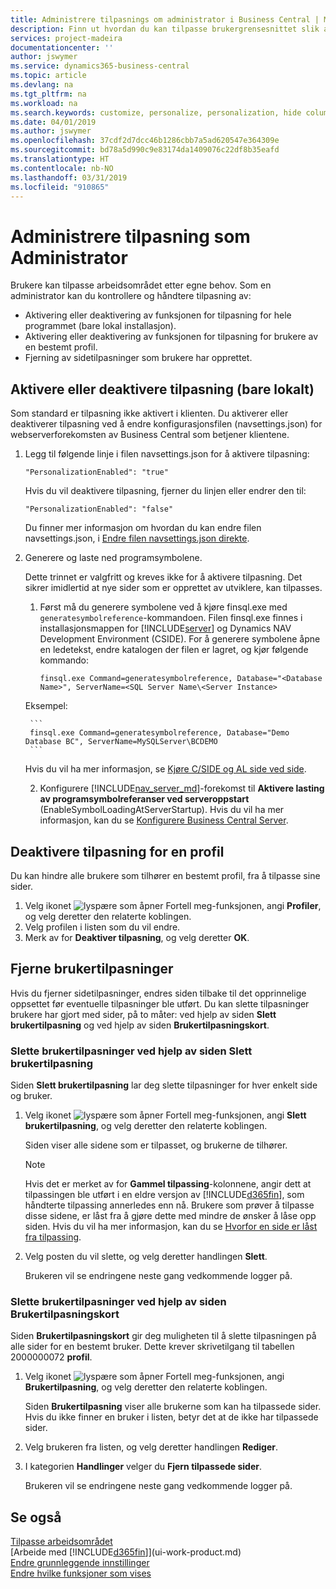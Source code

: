 ```yaml
---
title: Administrere tilpasnings om administrator i Business Central | Microsoft-dokumentasjon
description: Finn ut hvordan du kan tilpasse brukergrensesnittet slik at det passer til din arbeidsmåte.
services: project-madeira
documentationcenter: ''
author: jswymer
ms.service: dynamics365-business-central
ms.topic: article
ms.devlang: na
ms.tgt_pltfrm: na
ms.workload: na
ms.search.keywords: customize, personalize, personalization, hide columns, remove fields, move fields
ms.date: 04/01/2019
ms.author: jswymer
ms.openlocfilehash: 37cdf2d7dcc46b1286cbb7a5ad620547e364309e
ms.sourcegitcommit: bd78a5d990c9e83174da1409076c22df8b35eafd
ms.translationtype: HT
ms.contentlocale: nb-NO
ms.lasthandoff: 03/31/2019
ms.locfileid: "910865"
---
```

# <a name="managing-personalization-as-an-administrator"></a>Administrere tilpasning som Administrator

 Brukere kan tilpasse arbeidsområdet etter egne behov. Som en administrator kan du kontrollere og håndtere tilpasning av:

-   Aktivering eller deaktivering av funksjonen for tilpasning for hele programmet (bare lokal installasjon).
-   Aktivering eller deaktivering av funksjonen for tilpasning for brukere av en bestemt profil.
-   Fjerning av sidetilpasninger som brukere har opprettet.

## <a name="EnablePersonalization"></a>Aktivere eller deaktivere tilpasning (bare lokalt)

Som standard er tilpasning ikke aktivert i klienten. Du aktiverer eller deaktiverer tilpasning ved å endre konfigurasjonsfilen (navsettings.json) for webserverforekomsten av Business Central som betjener klientene.

1. Legg til følgende linje i filen navsettings.json for å aktivere tilpasning:

    ```
    "PersonalizationEnabled": "true"
    ```

    Hvis du vil deaktivere tilpasning, fjerner du linjen eller endrer den til:

    ```
    "PersonalizationEnabled": "false"
    ```

    Du finner mer informasjon om hvordan du kan endre filen navsettings.json, i [Endre filen navsettings.json direkte](https://docs.microsoft.com/en-us/dynamics365/business-central/dev-itpro/administration/configure-web-server?branch=master#Settings).

2. Generere og laste ned programsymbolene.

    Dette trinnet er valgfritt og kreves ikke for å aktivere tilpasning. Det sikrer imidlertid at nye sider som er opprettet av utviklere, kan tilpasses.

    1. Først må du generere symbolene ved å kjøre finsql.exe med `generatesymbolreference`-kommandoen. Filen finsql.exe finnes i installasjonsmappen for [!INCLUDE[server](includes/server.md)] og Dynamics NAV Development Environment (CSIDE). For å generere symbolene åpne en ledetekst, endre katalogen der filen er lagret, og kjør følgende kommando:

        ```
        finsql.exe Command=generatesymbolreference, Database="<Database Name>", ServerName=<SQL Server Name\<Server Instance>
        ```
    Eksempel:

        ```
        finsql.exe Command=generatesymbolreference, Database="Demo Database BC", ServerName=MySQLServer\BCDEMO
        ```

    Hvis du vil ha mer informasjon, se [Kjøre C/SIDE og AL side ved side](https://docs.microsoft.com/en-us/dynamics365/business-central/dev-itpro/developer/devenv-running-cside-and-al-side-by-side).

    2. Konfigurere [!INCLUDE[nav_server_md](includes/nav_server_md.md)]-forekomst til **Aktivere lasting av programsymbolreferanser ved serveroppstart** (EnableSymbolLoadingAtServerStartup). Hvis du vil ha mer informasjon, kan du se [Konfigurere Business Central Server](https://docs.microsoft.com/en-us/dynamics365/business-central/dev-itpro/administration/configure-server-instance#development-settings).

## <a name="to-disable-personalization-for-a-profile"></a>Deaktivere tilpasning for en profil

Du kan hindre alle brukere som tilhører en bestemt profil, fra å tilpasse sine sider.

1. Velg ikonet ![lyspære som åpner Fortell meg-funksjonen](media/ui-search/search_small.png "Fortell hva du vil gjøre"), angi **Profiler**, og velg deretter den relaterte koblingen.
2. Velg profilen i listen som du vil endre.
3. Merk av for **Deaktiver tilpasning**, og velg deretter **OK**.

## <a name="to-clear-user-personalizations"></a>Fjerne brukertilpasninger

Hvis du fjerner sidetilpasninger, endres siden tilbake til det opprinnelige oppsettet før eventuelle tilpasninger ble utført. Du kan slette tilpasninger brukere har gjort med sider, på to måter: ved hjelp av siden **Slett brukertilpasning** og ved hjelp av siden **Brukertilpasningskort**.

### <a name="to-clear-user-personalizations-by-using-the-delete-user-personalization-page"></a>Slette brukertilpasninger ved hjelp av siden Slett brukertilpasning

Siden **Slett brukertilpasning** lar deg slette tilpasninger for hver enkelt side og bruker.

1. Velg ikonet ![lyspære som åpner Fortell meg-funksjonen](media/ui-search/search_small.png "Fortell hva du vil gjøre"), angi **Slett brukertilpasning**, og velg deretter den relaterte koblingen.

    Siden viser alle sidene som er tilpasset, og brukerne de tilhører.

    >[!NOTE]
    > Hvis det er merket av for **Gammel tilpassing**-kolonnene, angir dett at tilpassingen ble utført i en eldre versjon av [!INCLUDE[d365fin](includes/d365fin_md.md)], som håndterte tilpassing annerledes enn nå. Brukere som prøver å tilpasse disse sidene, er låst fra å gjøre dette med mindre de ønsker å låse opp siden. Hvis du vil ha mer informasjon, kan du se [Hvorfor en side er låst fra tilpassing](ui-personalization-locked.md).

2. Velg posten du vil slette, og velg deretter handlingen **Slett**.

    Brukeren vil se endringene neste gang vedkommende logger på.

### <a name="to-clear-user-personalizations-by-using-the-user-personalization-card-page"></a>Slette brukertilpasninger ved hjelp av siden Brukertilpasningskort

Siden **Brukertilpasningskort** gir deg muligheten til å slette tilpasningen på alle sider for en bestemt bruker. Dette krever skrivetilgang til tabellen 2000000072 **profil**.

1. Velg ikonet ![lyspære som åpner Fortell meg-funksjonen](media/ui-search/search_small.png "Fortell hva du vil gjøre"), angi **Brukertilpasning**, og velg deretter den relaterte koblingen.

    Siden **Brukertilpasning** viser alle brukerne som kan ha tilpassede sider. Hvis du ikke finner en bruker i listen, betyr det at de ikke har tilpassede sider.

2. Velg brukeren fra listen, og velg deretter handlingen **Rediger**.

3. I kategorien **Handlinger** velger du **Fjern tilpassede sider**.

    Brukeren vil se endringene neste gang vedkommende logger på.

## <a name="see-also"></a>Se også
[Tilpasse arbeidsområdet](ui-personalization-user.md)  
[Arbeide med [!INCLUDE[d365fin](includes/d365fin_md.md)]](ui-work-product.md)  
[Endre grunnleggende innstillinger](ui-change-basic-settings.md)  
[Endre hvilke funksjoner som vises](ui-experiences.md)  
